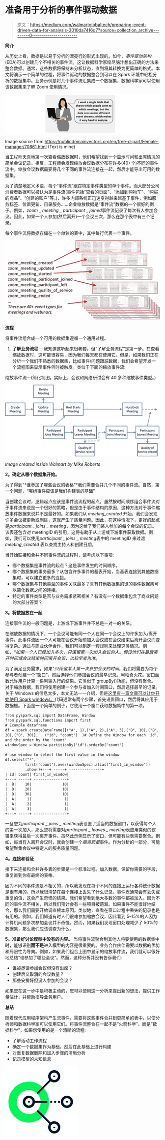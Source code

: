 # 准备用于分析的事件驱动数据

> 原文：<https://medium.com/walmartglobaltech/preparing-event-driven-data-for-analysis-3010da7416d7?source=collection_archive---------0----------------------->

**简介**

从历史上看，数据是以易于分析的漂亮行的形式出现的。如今，*事件驱动架构* (EDA)可以创建几个不相关的事件流，这让数据科学家绞尽脑汁想出正确的方法来整合数据。通常，这些数据将保持未分析状态，直到将其转换为更简单的格式。本文将演示一个简单的过程，将事件驱动的数据整合到可以在 Spark 环境中轻松分析的数据集中。业务示例是将几个事件流汇集成一个数据集，数据科学家可以使用该数据集来了解 Zoom 使用情况。

![](img/05617bc58daed3b8d37914d640766af0.png)

Image source from https://publicdomainvectors.org/en/free-clipart/Female-manager/70861.html (Text is mine)

当工程师天真地第一次查看缩放数据时，他们希望找到一个显示时间和出席情况的简单会议记录。相反，工程师会发现缩放会议数据分布在许多(40+个)不同的事件流中。缩放会议数据需要将几个不同的事件流连接在一起，然后才能导出可用的数据集。

为了清楚地定义术语，每个“事件流”跟踪特定事件类型的单个事件。而大部分公司消费者数据可以被认为是事件流(事件包括“查看的页面”、“添加到购物车”、“购买的商品”、“创建的账户”等。)，许多内部系统正迅速变得越来越基于事件，例如服务标签、位置更新、目录服务……企业缩放数据是“事件流”数据的一个很好的例子。例如，*zoom _ meeting _ participant _ joined*事件流记录了每次有人参加会议。因此，如果一个人参加(然后离开)一个会议三次，那么在那个表中有三个记录。

每个事件流将数据存储在一个单独的表中，其中每行代表一个事件。

![](img/b6d97c97a93efc7c382c47f0122ec626.png)

**流程**

将事件流组合成一个可用的数据集遵循一个通用过程。

1.  **了解业务流程** —我知道这听起来很老套，但“了解业务流程”是第一步。在查看缩放数据时，这可能很容易，因为我们每天都在使用它。但是，如果我们正在分析一个我们不熟悉的数据集，比如事件/问题跟踪数据，我们会希望开发一个流程图来显示事件何时被触发。类似于下面的缩放事件流:

缩放事件流—(简化视图。实际上，会议和网络研讨会有 40 多种缩放事件类型。)

![](img/1b5068958592312c7f90ce6f5223dca5.png)

*Image created inside Walmart by Mike Roberts*

**2。确定从哪个数据集开始。**

为了得到"*谁参加了哪些会议的表格"*我们需要合并几个不同的事件流。自然，第一个问题，“哪组事件应该是我们构建表的基础”

当创建会议时，逻辑起点应该是事件流流程的起点。虽然按时间顺序组合事件流对于事件流来说是一个很好的策略，但是由于事件结构的原因，这种方法对于事件缩放事件数据来说并不是最好的。如果我们从 *meeting_created* 开始，我们会发现许多会议被更新或删除，这就产生了质量问题。因此，在这种情况下，更好的起点是*participant _ joins _ meeting*，因为这给了我们某人参加的每个会议的记录。该表还包含对 meetingID 的引用，这将有助于从上游或下游事件获取数据。例如，我们可以使用*participant _ joins _ meeting*表中的 meetingID 来过滤 *meeting_created* 表以查找主持人和创建日期。

当开始联接和合并不同事件流的过程时，请考虑以下事项:

*   哪个数据集是事件流的起点？这是事件发生的时间顺序。
*   哪个数据集的事务最多？从包含许多事件的基表开始，当基表连接到其他数据集时，可以建立更多的连接。
*   哪个数据集与其他类型的事件关联最多？具有其他数据集的键的事件数据集可以简化数据之间的连接。
*   特定的事件类型是否与业务需求紧密相关？有没有一个数据集包含了商业问题的大部分答案？

**3。将数据放在一起**

连接事件流的一般问题是，上游或下游事件并不总是一对一的关系。

在缩放数据的情况下，一个会议可能有同一个人在同一个会议上的许多加入/离开事件。此事件流因一个人可能在会议开始前加入会议或在会议结束后离开会议而变得复杂。通过与商业伙伴合作，我们可以制定一套规则来处理这类情况。例如，*“如果一个人已经加入多次，只保留第一次加入会议的人。假设他们在最后离开时间或会议结束时间离开会议，以较早者为准*。

为了满足业务需求，如果"*只保留某人第一次参加会议的时间*，我们将需要为每个参与者创建一个“窗口”，然后选择他们参加会议的最早记录。阿帕奇火花。窗口函数允许用户计算一系列输入行的结果。它类似于 groupBy()功能，但没有聚合。对于缩放数据，我们将使用创建一个参与者加入时间窗口，然后选择最早的记录。关于 Windows 的信息太多，本文无法一一介绍，但是[这里有一篇文章可以让你开始使用 Spark windows。](https://databricks.com/blog/2015/07/15/introducing-window-functions-in-spark-sql.html)代码通常有两个步骤，首先设置窗口，然后将其应用于数据框。下面是一个简单的例子，它使用一个窗口获取数据帧中的第一项。

```
from pyspark.sql import DataFrame, Window
from pyspark.sql.functions import first
# Example dataframe
df = spark.createDataFrame([("A", 1),("A", 2),("A", 3),("B", 10),("B", 20),("B", 30)],   ("id", "count")  )# Define the Window for each 'id', and the order by the 'count'
windowSpec = Window.partitionBy("id").orderBy("count")  

# use window to select the first value in the window
df.select("*", 
         first('count').over(windowSpec).alias("first_in_window"))
         .show()+---+ -----+ ---------------+
| id| count| first_in_window|
+---+ -----+ ---------------+
|  B|    10|              10|
|  B|    20|              10|
|  B|    30|              10|
|  A|     1|               1|
|  A|     2|               1|
|  A|     3|               1|
+---+ -----+ ---------------+
```

一旦您为*participant _ joins _ meeting*表设置了适当的数据窗口，以获得每个人的第一次加入，那么您将需要对*participant _ leaves _ meeting*表应用类似的逻辑来获得最后一次离开事件。虽然此示例显示了窗口，但可能有些表需要聚合。例如，每当有人离开会议时，就会创建一个*服务质量*事件。作为分析的一部分，可能希望聚集会议中特定人的服务质量问题。

**4。连接和验证**

接下来连接和合并许多表的步骤是一个标准过程。加入数据，保留你需要的字段，重复直到你有最终的表格。

因为不同的事件流是不相关的，所以我发现在每个不同的连接上运行各种统计数据是很有用的，所以我很清楚在每个连接上丢失了什么记录。事件表通常会有丢失或重复的值，这会产生奇怪的结果。我们希望看到绝大多数的事件都被加入。因为不同的事件流不相关，所以我们预计会有一些项目被遗漏。如果事件不能很好地结合，那么我们需要开始调查根本原因。类似地，查看在窗口过程中丢失的记录也是有用的。例如，我们知道有时人们很难参加缩放会议，因此看到 5–15%的人因为计算机问题多次参加会议并不奇怪。然而，如果我们发现窗口处理减少了 50%的数据集，那么我们应该调查为什么。

**5。准备好讨论模型中没有的内容。**
当将事件流聚合到其他人将要使用的数据集中时，能够识别**而不是**进入模型的内容是很重要的。业务合作伙伴需要以数据的优势和局限性为导向。例如，如果我们组合上图中显示的缩放事件流，我们就可以很好地总结“谁参加了哪些会议”。然而，这种分析并没有告诉我们:

*   谁被邀请参加会议但没有出席？
*   创建后又取消的会议数量？
*   那些安排好但没人参加的会议？

如果您在这一步中是积极主动的，您可以使用这一分析来提出新的想法，提供工作量估计，并帮助指导业务用户。

**总结**

随着现代应用程序架构产生流事件，需要将这些事件合并到更简单的表中，以便分析师和数据科学家可以使用它们。将事件流整合在一起不是“火箭科学”，而是“数据科学”，如果您使用的是一个清晰的流程:

*   了解活动工作流程
*   确定一个数据集作为基础，然后在此基础上进行构建
*   对重复数据删除和加入步骤的清晰分析
*   记录模型的未知信息

![](img/ebd4aed52df81a9bbfb08c079809b867.png)